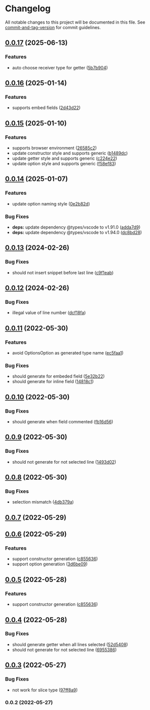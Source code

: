 # Changelog

All notable changes to this project will be documented in this file. See [commit-and-tag-version](https://github.com/absolute-version/commit-and-tag-version) for commit guidelines.

## [0.0.17](https://github.com/NateScarlet/golang-code-actions/compare/v0.0.16...v0.0.17) (2025-06-13)

### Features

- auto choose receiver type for getter ([5b7b904](https://github.com/NateScarlet/golang-code-actions/commit/5b7b904ad617992ce1417bc78b801ab4e894728c))

## [0.0.16](https://github.com/NateScarlet/golang-code-actions/compare/v0.0.15...v0.0.16) (2025-01-14)

### Features

- supports embed fields ([2d43d22](https://github.com/NateScarlet/golang-code-actions/commit/2d43d22f376ac6499ebafbddd823128011b50f8d))

## [0.0.15](https://github.com/NateScarlet/golang-code-actions/compare/v0.0.14...v0.0.15) (2025-01-10)

### Features

- supports browser environment ([26585c2](https://github.com/NateScarlet/golang-code-actions/commit/26585c24e0a2373cf692c6a44cc18d53710c53d5))
- update constructor style and supports generic ([b1489dc](https://github.com/NateScarlet/golang-code-actions/commit/b1489dc93b0ac75a7c2543bf0253025c538a3fbb))
- update getter style and supports generic ([c224e22](https://github.com/NateScarlet/golang-code-actions/commit/c224e2278a1bfeb55ad7160f1baf34770aa8149a))
- update option style and supports generic ([f58ef83](https://github.com/NateScarlet/golang-code-actions/commit/f58ef83be81a9e7e34838ab93772eab66f541717))

## [0.0.14](https://github.com/NateScarlet/golang-code-actions/compare/v0.0.13...v0.0.14) (2025-01-07)

### Features

- update option naming style ([0e2b82d](https://github.com/NateScarlet/golang-code-actions/commit/0e2b82d2488bd9948d61a541fee69fc98c37d316))

### Bug Fixes

- **deps:** update dependency @types/vscode to v1.91.0 ([adda7d9](https://github.com/NateScarlet/golang-code-actions/commit/adda7d99cf38911e451de70e22353b814a134bd7))
- **deps:** update dependency @types/vscode to v1.94.0 ([dc8bd28](https://github.com/NateScarlet/golang-code-actions/commit/dc8bd28ea09f94fcf8b438525de7d9a4d8c0f1bc))

## [0.0.13](https://github.com/NateScarlet/golang-code-actions/compare/v0.0.12...v0.0.13) (2024-02-26)

### Bug Fixes

- should not insert snippet before last line ([c9f1eab](https://github.com/NateScarlet/golang-code-actions/commit/c9f1eab1d5af5a18f554b4635dce42d0dd2043cd))

## [0.0.12](https://github.com/NateScarlet/golang-code-actions/compare/v0.0.11...v0.0.12) (2024-02-26)

### Bug Fixes

- illegal value of line number ([dcf18fa](https://github.com/NateScarlet/golang-code-actions/commit/dcf18fa263286c02d70c994b1dee53aa8d562ffd))

## [0.0.11](https://github.com/NateScarlet/golang-code-actions/compare/v0.0.10...v0.0.11) (2022-05-30)

### Features

- avoid OptionsOption as generated type name ([ec5faa1](https://github.com/NateScarlet/golang-code-actions/commit/ec5faa14fe1c3cb4f614d460d597706ad7ec8912))

### Bug Fixes

- should generate for embeded field ([5e32b22](https://github.com/NateScarlet/golang-code-actions/commit/5e32b2277742818d6d4ea401912a3227a9b57b84))
- should generate for inline field ([14818c1](https://github.com/NateScarlet/golang-code-actions/commit/14818c1faa70f08f7e104cba12f1fb1a55292bed))

## [0.0.10](https://github.com/NateScarlet/golang-code-actions/compare/v0.0.9...v0.0.10) (2022-05-30)

### Bug Fixes

- should generate when field commented ([fb16d56](https://github.com/NateScarlet/golang-code-actions/commit/fb16d5616b06fb86ed3b910a481cd3d9c436d7d4))

## [0.0.9](https://github.com/NateScarlet/golang-code-actions/compare/v0.0.8...v0.0.9) (2022-05-30)

### Bug Fixes

- should not generate for not selected line ([1493d02](https://github.com/NateScarlet/golang-code-actions/commit/1493d0241242488e5a858dbb84e5483dae18d484))

## [0.0.8](https://github.com/NateScarlet/golang-code-actions/compare/v0.0.7...v0.0.8) (2022-05-30)

### Bug Fixes

- selection mismatch ([4db379a](https://github.com/NateScarlet/golang-code-actions/commit/4db379a1cf32d1431d90aef0bce29354976aca19))

## [0.0.7](https://github.com/NateScarlet/golang-code-actions/compare/v0.0.6...v0.0.7) (2022-05-29)

## [0.0.6](https://github.com/NateScarlet/golang-code-actions/compare/v0.0.4...v0.0.6) (2022-05-29)

### Features

- support constructor generation ([c855636](https://github.com/NateScarlet/golang-code-actions/commit/c8556367377f2204c532faf797c6bbba65c736d7))
- support option generation ([3d6be09](https://github.com/NateScarlet/golang-code-actions/commit/3d6be09c23d62b6ece302749edf5f9220c8b53ba))

## [0.0.5](https://github.com/NateScarlet/golang-code-actions/compare/v0.0.4...v0.0.5) (2022-05-28)

### Features

- support constructor generation ([c855636](https://github.com/NateScarlet/golang-code-actions/commit/c8556367377f2204c532faf797c6bbba65c736d7))

## [0.0.4](https://github.com/NateScarlet/golang-code-actions/compare/v0.0.3...v0.0.4) (2022-05-28)

### Bug Fixes

- should generate getter when all lines selected ([52d5408](https://github.com/NateScarlet/golang-code-actions/commit/52d5408d4143212b8706463a42fb202662ab78bf))
- should not generate for not selected line ([6955386](https://github.com/NateScarlet/golang-code-actions/commit/6955386d22657f5dd91db417023ea478eaff5b24))

## [0.0.3](https://github.com/NateScarlet/golang-code-actions/compare/v0.0.2...v0.0.3) (2022-05-27)

### Bug Fixes

- not work for slice type ([97ff8a9](https://github.com/NateScarlet/golang-code-actions/commit/97ff8a9bd41bcf8aa3da1b38fd99f81394e3e73e))

### 0.0.2 (2022-05-27)
